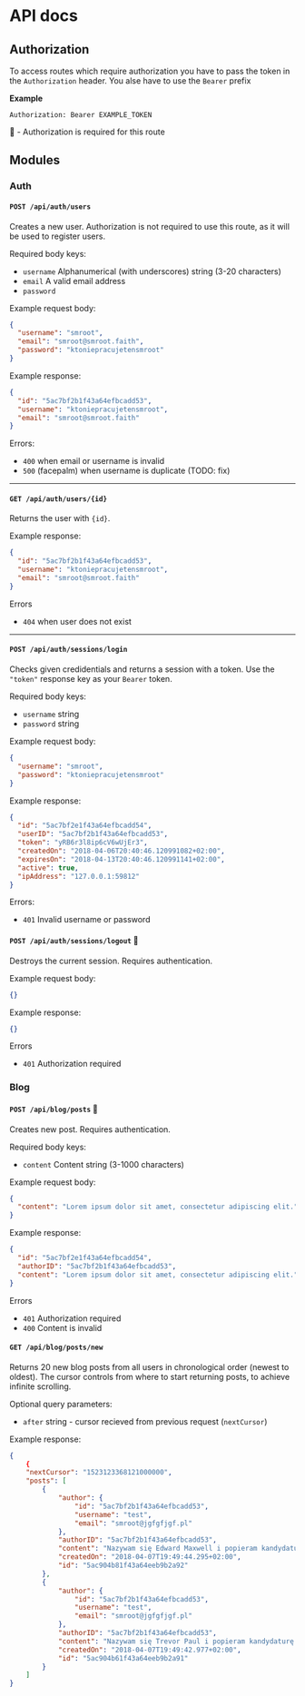 # API docs

## Authorization

To access routes which require authorization you have to pass the token in the `Authorization` header. You alse have to use the `Bearer` prefix

**Example**

```http
Authorization: Bearer EXAMPLE_TOKEN
```

:closed_lock_with_key: - Authorization is required for this route

## Modules

### Auth

#### `POST /api/auth/users`

Creates a new user. Authorization is not required to use this route, as it will be used to register users.

Required body keys:

* `username` Alphanumerical (with underscores) string (3-20 characters)
* `email` A valid email address
* `password`

Example request body:

```json
{
  "username": "smroot",
  "email": "smroot@smroot.faith",
  "password": "ktoniepracujetensmroot"
}
```

Example response:

```json
{
  "id": "5ac7bf2b1f43a64efbcadd53",
  "username": "ktoniepracujetensmroot",
  "email": "smroot@smroot.faith"
}
```

Errors:

* `400` when email or username is invalid
* `500` (facepalm) when username is duplicate (TODO: fix)

---

#### `GET /api/auth/users/{id}`

Returns the user with `{id}`.

Example response:

```json
{
  "id": "5ac7bf2b1f43a64efbcadd53",
  "username": "ktoniepracujetensmroot",
  "email": "smroot@smroot.faith"
}
```

Errors

* `404` when user does not exist

---

#### `POST /api/auth/sessions/login`

Checks given credidentials and returns a session with a token. Use the `"token"` response key as your `Bearer` token.

Required body keys:

* `username` string
* `password` string

Example request body:

```json
{
  "username": "smroot",
  "password": "ktoniepracujetensmroot"
}
```

Example response:

```json
{
  "id": "5ac7bf2e1f43a64efbcadd54",
  "userID": "5ac7bf2b1f43a64efbcadd53",
  "token": "yRB6r3l8ip6cV6wUjEr3",
  "createdOn": "2018-04-06T20:40:46.120991082+02:00",
  "expiresOn": "2018-04-13T20:40:46.120991141+02:00",
  "active": true,
  "ipAddress": "127.0.0.1:59812"
}
```

Errors:

* `401` Invalid username or password

#### `POST /api/auth/sessions/logout` :closed_lock_with_key:

Destroys the current session. Requires authentication.

Example request body:

```json
{}
```

Example response:

```json
{}
```

Errors

* `401` Authorization required

### Blog

#### `POST /api/blog/posts` :closed_lock_with_key:

Creates new post. Requires authentication.

Required body keys:

* `content` Content string (3-1000 characters)

Example request body:

```json
{
  "content": "Lorem ipsum dolor sit amet, consectetur adipiscing elit."
}
```

Example response:

```json
{
  "id": "5ac7bf2e1f43a64efbcadd54",
  "authorID": "5ac7bf2b1f43a64efbcadd53",
  "content": "Lorem ipsum dolor sit amet, consectetur adipiscing elit."
}
```

Errors

* `401` Authorization required
* `400` Content is invalid

#### `GET /api/blog/posts/new`

Returns 20 new blog posts from all users in chronological order (newest to oldest). The cursor controls from where to start returning posts, to achieve infinite scrolling.

Optional query parameters:

* `after` string - cursor recieved from previous request (`nextCursor`)

Example response:

```json
{
	{
	"nextCursor": "1523123368121000000",
	"posts": [
		{
			"author": {
				"id": "5ac7bf2b1f43a64efbcadd53",
				"username": "test",
				"email": "smroot@jgfgfjgf.pl"
			},
			"authorID": "5ac7bf2b1f43a64efbcadd53",
			"content": "Nazywam się Edward Maxwell i popieram kandydaturę smroota na prezydenta tego kraju!",
			"createdOn": "2018-04-07T19:49:44.295+02:00",
			"id": "5ac904b81f43a64eeb9b2a92"
		},
		{
			"author": {
				"id": "5ac7bf2b1f43a64efbcadd53",
				"username": "test",
				"email": "smroot@jgfgfjgf.pl"
			},
			"authorID": "5ac7bf2b1f43a64efbcadd53",
			"content": "Nazywam się Trevor Paul i popieram kandydaturę smroota na prezydenta tego kraju!",
			"createdOn": "2018-04-07T19:49:42.977+02:00",
			"id": "5ac904b61f43a64eeb9b2a91"
		}
	]
}
```
